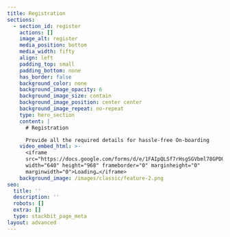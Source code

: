 ```yaml
---
title: Registration
sections:
  - section_id: register
    actions: []
    image_alt: register
    media_position: bottom
    media_width: fifty
    align: left
    padding_top: small
    padding_bottom: none
    has_border: false
    background_color: none
    background_image_opacity: 6
    background_image_size: contain
    background_image_position: center center
    background_image_repeat: no-repeat
    type: hero_section
    content: |
      # Registration

      Provide all the required details for hassle-free On-boarding
    video_embed_html: >-
      <iframe
      src="https://docs.google.com/forms/d/e/1FAIpQLSf7rHsgSGVbml78GPDG1AfMKsHSmbJXIEI-0sgE5snTvTovVw/viewform?embedded=true"
      width="640" height="968" frameborder="0" marginheight="0"
      marginwidth="0">Loading…</iframe>
    background_image: /images/classic/feature-2.png
seo:
  title: ''
  description: ''
  robots: []
  extra: []
  type: stackbit_page_meta
layout: advanced
---
```

